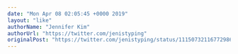 ```yaml
---
date: "Mon Apr 08 02:05:45 +0000 2019"
layout: "like"
authorName: "Jennifer Kim"
authorUrl: "https://twitter.com/jenistyping"
originalPost: "https://twitter.com/jenistyping/status/1115073211677298688"
---
```


